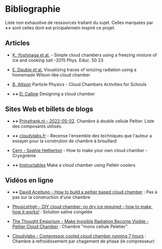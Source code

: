 # Bibliographie

Liste non exhaustive de ressources traitant du sujet. Celles marquées par **++**  sont celles dont est pricipalemetn inspiré ce projet. 

## Articles

-  [K. Yoshinaga et al.](https://indico.cern.ch/event/335863/contributions/785342/attachments/1168798/1686802/cloudchamber_salt_ice_mix.pdf) - Simple cloud chambers using a freezing mixture of ice and cooking salt -2015 Phys. Educ. 50 23

- [E. Daubie et al.](https://orbi.umons.ac.be/bitstream/20.500.12907/22502/1/Wilson_v1_red.pdf) Visualizing traces of ionizing radiation using a homemade Wilson-like cloud chamber

- [B. Allison](https://www.birmingham.ac.uk/Documents/college-eps/physics/outreach-documents/educators-and-general-public-documents/FINAL-COMBINED-MANUAL.pdf) Particle Physics - Cloud Chambers Activities for Schools

- **++** [D. Callow](https://lifesciencesutc.co.uk/wp-content/uploads/2019/06/David-Callow-Cloud-Chamber.pdf) Designing a cloud chamber

## Sites Web et billets de blogs

- **++** [Prinsfrank.nl - 2022-05-02](https://prinsfrank.nl/2022/05/02/Building-a-peltier-cooled-cloud-chamber). Chambre à double cellule Peltier. Liste des composants utilisés.

- **++**  [cloudylabs.fr](https://www.cloudylabs.fr/wp/watercool/) - Recense l'ensemble des techniques que l'auteur a essayer pour la constrution de chambre à brouillard

- [Cern - Sophie Hetherton](https://cds.cern.ch/record/1999082?ln=fr) - How to make your own cloud chamber - Cryognénie

- **++**  [Instructables](https://www.instructables.com/Make-a-Cloud-Chamber-using-Peltier-Coolers/) Make a cloud chamber using Pelteir coolers


## Vidéos en ligne

- **++**  [David Aceituno - How to build a peltier based cloud chamber](https://www.youtube.com/watch?v=RAwwfs8Y7J4) : Pas à pas sur la construction d'une chambre

- [PhysicsHigh - DIY cloud chamber: no dry ice required - how to make, how it works!](https://www.youtube.com/watch?v=gt3Ad5_Z5IA) : Solution saline congelée

- [The Thought Emporium - Make Invisible Radiation Become Visible - Peltier Cloud Chamber](https://www.youtube.com/watch?v=-Cu3wW8rNAs&t) : Chambre "mono cellule Peletier".

- [Cloudylabs - Compressor cooled cloud chamber running 7 hours](https://www.youtube.com/watch?v=Q9hsxNFoDf8&t) : Chambre à refroidissement par chagement de phase (ie compresseur)

